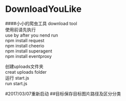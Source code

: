 # DownloadYouLike
####小小的爬虫工具
download tool<br>
使用前请先执行<br>
use by after you nend run<br>
npm install request<br>
npm install cheerio<br>
npm install superagent<br>
npm install eventproxy<br>


创建uploads文件夹<br>
creat uploads folder<br>
运行 start.js<br>
run start.js <br>


#2017/03/07重新启动
##目标保存目标图片路径及区分分类
